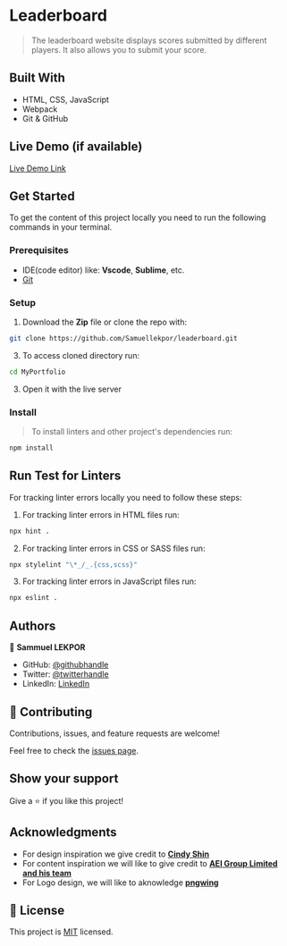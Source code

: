 # Leaderboard

> The leaderboard website displays scores submitted by different players. It also allows you to submit your score.


## Built With

- HTML, CSS, JavaScript
- Webpack
- Git & GitHub

## Live Demo (if available)

[Live Demo Link](https://livedemo.com)


## Get Started

To get the content of this project locally you need to run the following commands in your terminal.

### Prerequisites
- IDE(code editor) like: **Vscode**, **Sublime**, etc. 
- [Git](https://www.linode.com/docs/guides/how-to-install-git-on-linux-mac-and-windows/)

### Setup
1. Download the **Zip** file or clone the repo with:
```bash
git clone https://github.com/Samuellekpor/leaderboard.git
```
3. To access cloned directory run:
```bash
cd MyPortfolio
```
3. Open it with the live server

### Install
> To install linters and other project's dependencies run:
```bash
npm install
```
## Run Test for Linters

For tracking linter errors locally you need to follow these steps:

1. For tracking linter errors in HTML files run:
```bash 
npx hint .
```

2. For tracking linter errors in CSS or SASS files run:

```bash
npx stylelint "\*_/_.{css,scss}"
```

3. For tracking linter errors in JavaScript files run:

```bash
npx eslint .
```

## Authors

👤 **Sammuel LEKPOR**

- GitHub: [@githubhandle](https://github.com/Samuellekpor)
- Twitter: [@twitterhandle](https://twitter.com/samuel_lekpor)
- LinkedIn: [LinkedIn](https://linkedin.com/in/sammuel-lekpor)

## 🤝 Contributing

Contributions, issues, and feature requests are welcome!

Feel free to check the [issues page](https://github.com/Samuellekpor/Music-Makes-Us/issues).

## Show your support

Give a ⭐️ if you like this project!

## Acknowledgments

- For design inspiration we give credit to <a href="https://www.behance.net/adagio07" rel="noopener" target="_blank"><strong>Cindy Shin</strong></a>
- For content inspiration we will like to give credit to <a href="https://www.linkedin.com/company/aei-group-limited/" rel="noopener" target="_blank"><strong>AEI Group Limited and his team</strong></a>
- For Logo design, we will like to aknowledge <a href="https://www.pngwing.com/en/free-png-kfrkp/" rel="noopener" target="_blank"><strong>pngwing</strong></a>

## 📝 License

This project is [MIT](./LICENSE) licensed.
